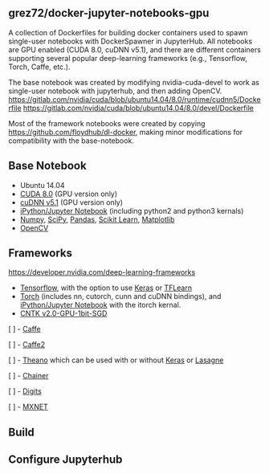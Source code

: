 ## grez72/docker-jupyter-notebooks-gpu
A collection of Dockerfiles for building docker containers used to
spawn single-user notebooks with DockerSpawner in JupyterHub. All notebooks are GPU enabled (CUDA 8.0, cuDNN v5.1), and there are different containers supporting several popular deep-learning frameworks (e.g., Tensorflow, Torch, Caffe, etc.).

The base notebook was created by modifying nvidia-cuda-devel to work as single-user notebook with jupyterhub, and then adding OpenCV.
https://gitlab.com/nvidia/cuda/blob/ubuntu14.04/8.0/runtime/cudnn5/Dockerfile
https://gitlab.com/nvidia/cuda/blob/ubuntu14.04/8.0/devel/Dockerfile

Most of the framework notebooks were created by copying  https://github.com/floydhub/dl-docker, making minor modifications for compatibility with the base-notebook.

## Base Notebook
* Ubuntu 14.04
* [CUDA 8.0](https://developer.nvidia.com/cuda-toolkit) (GPU version only)
* [cuDNN v5.1](https://developer.nvidia.com/cudnn) (GPU version only)
* [iPython/Jupyter Notebook](http://jupyter.org/) (including python2 and python3 kernals)
* [Numpy](http://www.numpy.org/), [SciPy](https://www.scipy.org/), [Pandas](http://pandas.pydata.org/), [Scikit Learn](http://scikit-learn.org/), [Matplotlib](http://matplotlib.org/)
* [OpenCV](http://opencv.org/)

## Frameworks
https://developer.nvidia.com/deep-learning-frameworks
* [Tensorflow](https://www.tensorflow.org/), with the option to use [Keras](http://keras.io/) or [TFLearn](http://tflearn.org/~~~~~~~~)
* [Torch](http://torch.ch/) (includes nn, cutorch, cunn and cuDNN bindings), and [iPython/Jupyter Notebook](http://jupyter.org/) with the itorch kernal.
* [CNTK v2.0-GPU-1bit-SGD](https://www.microsoft.com/en-us/cognitive-toolkit/)

[ ] - [Caffe](http://caffe.berkeleyvision.org/)

[ ] - [Caffe2](https://caffe2.ai/)

[ ] - [Theano](http://deeplearning.net/software/theano/) which can be used with or without [Keras](http://keras.io/) or [Lasagne](http://lasagne.readthedocs.io/en/latest/)

[ ] - [Chainer](https://chainer.org/)

[ ] - [Digits](https://developer.nvidia.com/digits)

[ ] - [MXNET](http://mxnet.io/)

## Build


## Configure Jupyterhub

